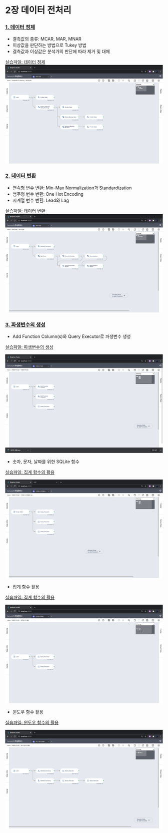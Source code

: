 # 2장 데이터 전처리

### [1. 데이터 정제](./notes/데이터%20정제.md)
- 결측값의 종류: MCAR, MAR, MNAR
- 이상값을 판단하는 방법으로 Tukey 방법
- 결측값과 이상값은 분석가의 판단에 따라 제거 및 대체

[실습파일: 데이터 정제](./데이터%20정제.json)
![](./images/workflow_데이터정제.png)

### [2. 데이터 변환](./notes/데이터%20변환.md)
- 연속형 변수 변환: Min-Max Normalization과 Standardization
- 범주형 변수 변환: One Hot Encoding
- 시계열 변수 변환: Lead와 Lag

[실습파일: 데이터 변환](./데이터%20변환.json)
![](./images/workflow_데이터변환.png)

### [3. 파생변수의 생성](./notes/파생변수의%20생성.md)
- Add Function Column(s)와 Query Executor로 파생변수 생성

[실습파일: 파생변수의 생성](./파생변수의%20생성.json)

![](./images/workflow_파생변수의생성.png)

- 숫자, 문자, 날짜를 위한 SQLite 함수

[실습파일: 집계 함수의 활용](./함수의%20활용.json)

![](./images/workflow_함수의활용.png)

- 집계 함수 활용

[실습파일: 집계 함수의 활용](./집계%20함수의%20활용.json)

![](./images/workflow_집계함수의활용.png)

- 윈도우 함수 활용

[실습파일: 윈도우 함수의 활용](./윈도우%20함수의%20활용.json)

![](./images/workflow_윈도우함수의활용.png)
